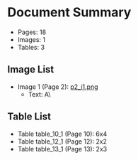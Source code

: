 # Document Summary

- Pages: 18
- Images: 1
- Tables: 3

## Image List

- Image 1 (Page 2): [p2_i1.png](pdf_images/p2_i1.png)
  - Text: A\

## Table List

- Table table_10_1 (Page 10): 6x4
- Table table_12_1 (Page 12): 2x2
- Table table_13_1 (Page 13): 2x3
